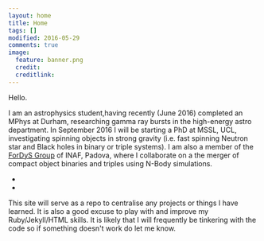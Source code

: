 ```yaml
---
layout: home
title: Home
tags: []
modified: 2016-05-29
comments: true
image:
  feature: banner.png
  credit:
  creditlink:
---
```


Hello.

I am an astrophysics student,having recently (June 2016) completed an MPhys at Durham, researching gamma ray bursts in the high-energy astro department. In September 2016 I will be starting a PhD at MSSL, UCL, investigating spinning objects in strong gravity (i.e. fast spinning Neutron star and Black holes in binary or triple systems). I am also a member of the [ForDyS Group](http://web.pd.astro.it/mapelli/group.html) of INAF, Padova, where I collaborate on a the merger of compact object binaries and triples using N-Body simulations.

-
-
This site will serve as a repo to centralise any projects or things I have learned. It is also a good excuse to play with and improve my Ruby/Jekyll/HTML skills. It is likely that I will frequently be tinkering with the code so if something doesn't work do let me know.

